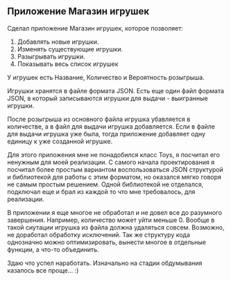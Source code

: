 ## Приложение Магазин игрушек

Сделал приложение Магазин игрушек, которое позволяет:
1. Добавлять новые игрушки.
2. Изменять существующие игрушки.
3. Разыгрывать игрушки.
4. Показывать весь список игрушек

У игрушек есть Название, Количество и Вероятность розыгрыша.

Игрушки хранятся в файле формата JSON. Есть еще один файл формата JSON, в который записываются игрушки для выдачи - выигранные игрушки.

После розыгрыша из основного файла игрушка убавляется в количестве, а в файл для выдачи игрушка добавляется. Если в файле для выдачи игрушка уже была, тогда приложение добавляет одну единицу к уже созданной игрушке.

Для этого приложения мне не понадобился класс Toys, я посчитал его ненужным для моей реализации. С самого начала проектирования я посчитал более простым вариантом воспользоваться JSON структурой и библиотекой для работы с этим форматом, но оказался мягко говоря не самым простым решением. Одной библиотекой не отделался, подключал еще и брал из каждой то что мне требовалось, для реализации.

В приложении я еще многое не обработал и не довел все до разумного завершения. Например, количество может уйти меньше 0. Вообще в такой сиутации игрушка из файла должна удаляться совсем. Возможно, не доработал обработку исключений. Так же структуру кода однозначно можно оптимизировать, вынести многое в отдельные функции, а что-то объединить.

Здаю что успел наработать. Изначально на стадии обдумывания казалось все проще... :)